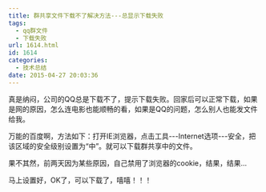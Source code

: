 ```yaml
---
title: 群共享文件下载不了解决方法---总显示下载失败
tags:
  - qq群文件
  - 下载失败
url: 1614.html
id: 1614
categories:
  - 技术总结
date: 2015-04-27 20:03:36
---
```


真是纳闷，公司的QQ总是下载不了，提示下载失败。回家后可以正常下载，如果是网的原因，怎么连电影也能顺畅的看，如果是QQ的问题，怎么别人也能发文件给我。  
  
万能的百度啊，方法如下：打开IE浏览器，点击工具---Internet选项---安全，把该区域的安全级别设置为“中”。就可以下载群共享中的文件。  
  
果不其然，前两天因为某些原因，自己禁用了浏览器的cookie，结果，结果...  
  
马上设置好，OK了，可以下载了，嘻嘻！！！